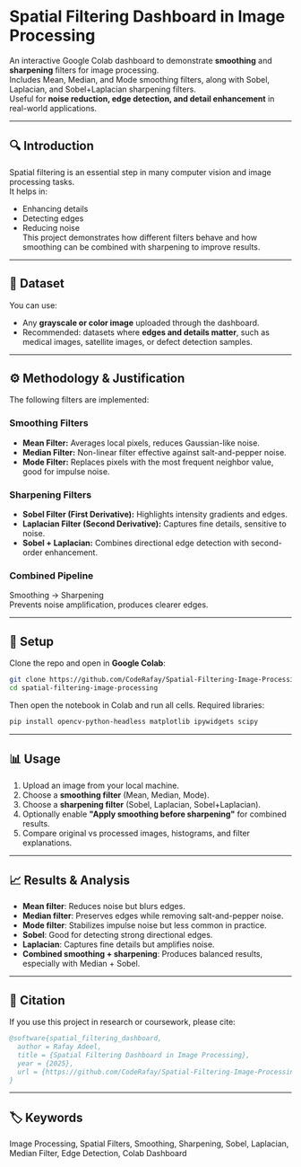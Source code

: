 # Spatial Filtering Dashboard in Image Processing

An interactive Google Colab dashboard to demonstrate **smoothing** and **sharpening** filters for image processing.  
Includes Mean, Median, and Mode smoothing filters, along with Sobel, Laplacian, and Sobel+Laplacian sharpening filters.  
Useful for **noise reduction, edge detection, and detail enhancement** in real-world applications.

---

## 🔍 Introduction

Spatial filtering is an essential step in many computer vision and image processing tasks.  
It helps in:

- Enhancing details
- Detecting edges
- Reducing noise  
  This project demonstrates how different filters behave and how smoothing can be combined with sharpening to improve results.

---

## 📂 Dataset

You can use:

- Any **grayscale or color image** uploaded through the dashboard.
- Recommended: datasets where **edges and details matter**, such as medical images, satellite images, or defect detection samples.

---

## ⚙️ Methodology & Justification

The following filters are implemented:

### **Smoothing Filters**

- **Mean Filter:** Averages local pixels, reduces Gaussian-like noise.
- **Median Filter:** Non-linear filter effective against salt-and-pepper noise.
- **Mode Filter:** Replaces pixels with the most frequent neighbor value, good for impulse noise.

### **Sharpening Filters**

- **Sobel Filter (First Derivative):** Highlights intensity gradients and edges.
- **Laplacian Filter (Second Derivative):** Captures fine details, sensitive to noise.
- **Sobel + Laplacian:** Combines directional edge detection with second-order enhancement.

### **Combined Pipeline**

Smoothing → Sharpening  
Prevents noise amplification, produces clearer edges.

---

## 🚀 Setup

Clone the repo and open in **Google Colab**:

```bash
git clone https://github.com/CodeRafay/Spatial-Filtering-Image-Processing.git
cd spatial-filtering-image-processing
```

Then open the notebook in Colab and run all cells.
Required libraries:

```bash
pip install opencv-python-headless matplotlib ipywidgets scipy
```

---

## 📊 Usage

1. Upload an image from your local machine.
2. Choose a **smoothing filter** (Mean, Median, Mode).
3. Choose a **sharpening filter** (Sobel, Laplacian, Sobel+Laplacian).
4. Optionally enable **"Apply smoothing before sharpening"** for combined results.
5. Compare original vs processed images, histograms, and filter explanations.

---

## 📈 Results & Analysis

- **Mean filter**: Reduces noise but blurs edges.
- **Median filter**: Preserves edges while removing salt-and-pepper noise.
- **Mode filter**: Stabilizes impulse noise but less common in practice.
- **Sobel**: Good for detecting strong directional edges.
- **Laplacian**: Captures fine details but amplifies noise.
- **Combined smoothing + sharpening**: Produces balanced results, especially with Median + Sobel.

---

## 📜 Citation

If you use this project in research or coursework, please cite:

```bibtex
@software{spatial_filtering_dashboard,
  author = Rafay Adeel,
  title = {Spatial Filtering Dashboard in Image Processing},
  year = {2025},
  url = {https://github.com/CodeRafay/Spatial-Filtering-Image-Processing}
}
```

---

## 🏷️ Keywords

Image Processing, Spatial Filters, Smoothing, Sharpening, Sobel, Laplacian, Median Filter, Edge Detection, Colab Dashboard

